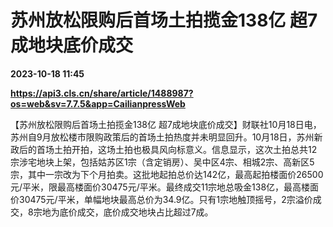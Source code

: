 # 苏州放松限购后首场土拍揽金138亿 超7成地块底价成交

**2023-10-18 11:45**

**https://api3.cls.cn/share/article/1488987?os=web&sv=7.7.5&app=CailianpressWeb**

【苏州放松限购后首场土拍揽金138亿 超7成地块底价成交】财联社10月18日电，苏州自9月放松楼市限购政策后的首场土拍热度并未明显回升。10月18日，苏州新政后的首场土拍开拍，这场土拍也极具风向标意义。信息显示，这次土拍总共12宗涉宅地块上架，包括姑苏区1宗（含定销房）、吴中区4宗、相城2宗、高新区5宗，其中一宗改为下个月拍卖。这批地起拍总价达142亿，最高起拍楼面价26500元/平米，限最高楼面价30475元/平米。最终成交11宗地总吸金138亿，最高楼面价30475元/平米，单幅地块最高总价为34.9亿。只有1宗地触顶摇号，2宗溢价成交，8宗地为底价成交，底价成交地块占比超过7成。